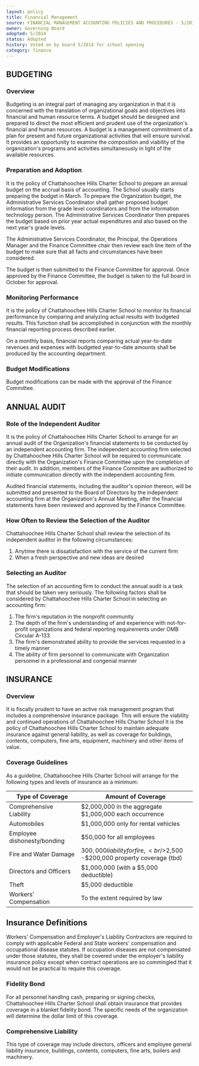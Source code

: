 ```yaml
---
layout: policy
title: Financial Management
source: FINANCIAL MANAGEMENT ACCOUNTING POLICIES AND PROCEDURES - 5/2014
owner: Governing Board
adopted: 5/2014
status: Adopted
history: Voted on by board 5/2014 for school opening
category: finance
---
```


## BUDGETING

### Overview

Budgeting is an integral part of managing any organization in that it is concerned with the translation of organizational goals and objectives into financial and human resource terms. A budget should be designed and prepared to direct the most efficient and prudent use of the organization's financial and human resources. A budget is a management commitment of a plan for present and future organizational activities that will ensure survival. It provides an opportunity to examine the composition and viability of the organization's programs and activities simultaneously in light of the available resources.


### Preparation and Adoption

It is the policy of Chattahoochee Hills Charter School to prepare an annual budget on the accrual basis of accounting. The School usually starts preparing the budget in March. To prepare the
Organization budget, the Administrative Services Coordinator shall gather proposed budget information from the grade level coordinators and from the information technology person. The Administrative Services Coordinator then prepares the budget based on prior year actual expenditures and also based on the next year's grade levels.

The Administrative Services Coordinator, the Principal, the Operations Manager and the Finance Committee chair then review each line item of the budget to make sure that all facts and circumstances have been considered.

The budget is then submitted to the Finance Committee for approval.  Once approved by the Finance Committee, the budget is taken to the full board in October for approval.

### Monitoring Performance

It is the policy of Chattahoochee Hills Charter School to monitor its financial performance by
comparing and analyzing actual results with budgeted results. This function shall be accomplished in conjunction with the monthly financial reporting process described earlier.

On a monthly basis, financial reports comparing actual year-to-date revenues and expenses with budgeted year-to-date amounts shall be produced by the accounting department.

### Budget Modifications

Budget modifications can be made with the approval of the Finance Committee.

## ANNUAL AUDIT

### Role of the Independent Auditor

It is the policy of Chattahoochee Hills Charter School to arrange for an annual audit of the Organization's financial statements to be conducted by an independent accounting firm. The independent accounting firm selected by Chattahoochee Hills Charter School will be required to communicate directly with the Organization's Finance Committee upon the completion of their audit. In addition, members of the Finance Committee are authorized to initiate communication directly with the independent accounting firm.

Audited financial statements, including the auditor's opinion thereon, will be submitted and presented to the Board of Directors by the independent accounting firm at the Organization's Annual Meeting, after the financial statements have been reviewed and approved by the Finance Committee.

### How Often to Review the Selection of the Auditor

Chattahoochee Hills Charter School shall review the selection of its independent auditor in the following circumstances:

1.	Anytime there is dissatisfaction with the service of the current firm
2.	When a fresh perspective and new ideas are desired

### Selecting an Auditor

The selection of an accounting firm to conduct the annual audit is a task that should be taken very seriously. The following factors shall be considered by Chattahoochee Hills Charter School in selecting an accounting firm:

1.	The firm's reputation in the nonprofit community
2.	The depth of the firm's understanding of and experience with not-for-profit organizations and federal reporting requirements under OMB Circular A-133
3.	The firm's demonstrated ability to provide the services requested in a timely manner
4.	The ability of firm personnel to communicate with Organization personnel in a professional and congenial manner

## INSURANCE


### Overview

It is fiscally prudent to have an active risk management program that includes a comprehensive insurance package. This will ensure the viability and continued operations of Chattahoochee Hills Charter School
It is the policy of Chattahoochee Hills Charter School to maintain adequate insurance against general liability, as well as coverage for buildings, contents, computers, fine arts, equipment, machinery and other items of value.


### Coverage Guidelines

As a guideline, Chattahoochee Hills Charter School will arrange for the following types and levels of insurance as a minimum:

| Type of Coverage |	Amount of Coverage |
|------------------|---------------------|
| Comprehensive Liability	| $2,000,000 in the aggregate <br/> $1,000,000 each occurrence |
| Automobiles	| $1,000,000 only for rental vehicles |
| Employee dishonesty/bonding	| $50,000 for all employees |
| Fire and Water Damage	| $300,000 liability for fire, <br/>$2,500 -$200,000 property coverage (tbd) |
| Directors and Officers | 	$1,000,000 (with a $5,000 deductible) |
| Theft |	$5,000 deductible |
| Workers' Compensation	| To the extent required by law |


## Insurance Definitions

Workers' Compensation and Employer's Liability
Contractors are required to comply with applicable Federal and State workers' compensation and occupational disease statutes. If occupation diseases are not compensated under those statutes, they shall be covered under the employer's liability insurance policy except when contract operations are so commingled that it would not be practical to require this coverage.


### Fidelity Bond
For all personnel handling cash, preparing or signing checks, Chattahoochee Hills Charter School shall obtain insurance that provides coverage in a blanket fidelity bond. The specific needs of the organization will determine the dollar limit of this coverage.


### Comprehensive Liability
This type of coverage may include directors, officers and employee general liability insurance, buildings, contents, computers, fine arts, boilers and machinery.
